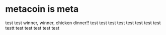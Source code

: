 # metacoin is meta

test
test
winner, winner, chicken dinner!!
test
test
test
test
test
test
test
test
testt
test
test
test
test
test
